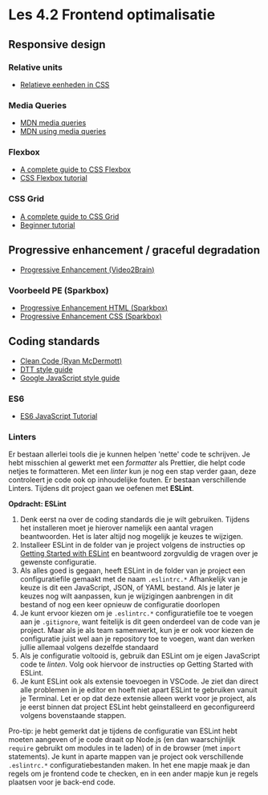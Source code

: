# Les 4.2 Frontend optimalisatie

## Responsive design

### Relative units

- [Relatieve eenheden in CSS](https://bnieskens.notion.site/Eenheden-CSS-60c85e9c54b940299a7ef6d446e643cd?pvs=4)

### Media Queries

- [MDN media queries](https://developer.mozilla.org/en-US/docs/Web/CSS/@media)
- [MDN using media queries](https://developer.mozilla.org/en-US/docs/Web/CSS/CSS_media_queries/Using_media_queries)

### Flexbox

- [A complete guide to CSS Flexbox](https://css-tricks.com/snippets/css/a-guide-to-flexbox/)
- [CSS Flexbox tutorial](https://www.youtube.com/playlist?list=PLqYFXd9GTRVXlSvi1DeY34BAq5ATZCqY2)

### CSS Grid

- [A complete guide to CSS Grid](https://css-tricks.com/snippets/css/complete-guide-grid/)
- [Beginner tutorial](https://www.youtube.com/watch?v=br-0i3U1VCA)

## Progressive enhancement / graceful degradation

- [Progressive Enhancement (Video2Brain)](https://www.youtube.com/watch?v=U38dyJhpUnA)

### Voorbeeld PE (Sparkbox)

- [Progressive Enhancement HTML (Sparkbox)](https://www.youtube.com/watch?v=INZto6rlSeM)
- [Progressive Enhancement CSS (Sparkbox)](https://www.youtube.com/watch?v=INZto6rlSeM)

## Coding standards

- [Clean Code (Ryan McDermott)](https://github.com/ryanmcdermott/clean-code-javascript)
- [DTT style guide](./bronnen/DTT_style_guide.docx)
- [Google JavaScript style guide](https://google.github.io/styleguide/jsguide.html)

### ES6

- [ES6 JavaScript Tutorial](https://www.javascripttutorial.net/es6/)

### Linters

Er bestaan allerlei tools die je kunnen helpen 'nette' code te schrijven. Je hebt misschien al gewerkt met een _formatter_ als Prettier, die helpt code netjes te formatteren. Met een _linter_ kun je nog een stap verder gaan, deze controleert je code ook op inhoudelijke fouten. Er bestaan verschillende Linters. Tijdens dit project gaan we oefenen met **ESLint**.

**Opdracht: ESLint**

1. Denk eerst na over de coding standards die je wilt gebruiken. Tijdens het installeren moet je hierover namelijk een aantal vragen beantwoorden. Het is later altijd nog mogelijk je keuzes te wijzigen.
2. Installeer ESLint in de folder van je project volgens de instructies op [Getting Started with ESLint](https://eslint.org/docs/latest/use/getting-started) en beantwoord zorgvuldig de vragen over je gewenste configuratie.
3. Als alles goed is gegaan, heeft ESLint in de folder van je project een configuratiefile gemaakt met de naam `.eslintrc.*` Afhankelijk van je keuze is dit een JavaScript, JSON, of YAML bestand. Als je later je keuzes nog wilt aanpassen, kun je wijzigingen aanbrengen in dit bestand of nog een keer opnieuw de configuratie doorlopen
4. Je kunt ervoor kiezen om je `.eslintrc.*` configuratiefile toe te voegen aan je `.gitignore`, want feitelijk is dit geen onderdeel van de code van je project. Maar als je als team samenwerkt, kun je er ook voor kiezen de configuratie juist wel aan je repository toe te voegen, want dan werken jullie allemaal volgens dezelfde standaard
5. Als je configuratie voltooid is, gebruik dan ESLint om je eigen JavaScript code te _linten_. Volg ook hiervoor de instructies op Getting Started with ESLint.
6. Je kunt ESLint ook als extensie toevoegen in VSCode. Je ziet dan direct alle problemen in je editor en hoeft niet apart ESLint te gebruiken vanuit je Terminal. Let er op dat deze extensie alleen werkt voor je project, als je eerst binnen dat project ESLint hebt geinstalleerd en geconfigureerd volgens bovenstaande stappen.

Pro-tip: je hebt gemerkt dat je tijdens de configuratie van ESLint hebt moeten aangeven of je code draait op Node.js (en dan waarschijnlijk `require` gebruikt om modules in te laden) of in de browser (met `import` statements). Je kunt in aparte mappen van je project ook verschillende `.eslintrc.*` configuratiebestanden maken. In het ene mapje maak je dan regels om je frontend code te checken, en in een ander mapje kun je regels plaatsen voor je back-end code.
